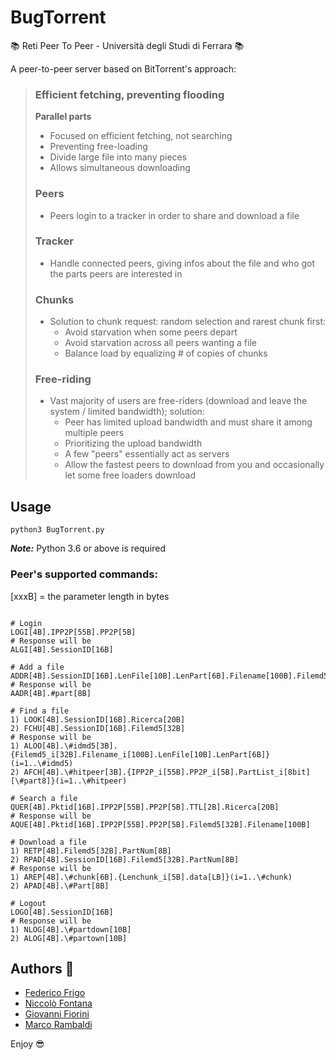 # BugTorrent

:books: Reti Peer To Peer - Università degli Studi di Ferrara :books:

A peer-to-peer server based on BitTorrent's approach:

> ### Efficient fetching, preventing flooding
> **Parallel parts**
>   * Focused on efficient fetching, not searching
>   * Preventing free-loading
>   * Divide large file into many pieces
>   * Allows simultaneous downloading
>
> ### Peers
>   * Peers login to a tracker in order to share and download a file
>
> ### Tracker
>   * Handle connected peers, giving infos about the file and who got the parts peers are interested in
>
> ### Chunks
>   * Solution to chunk request: random selection and rarest chunk first:
>      * Avoid starvation when some peers depart
>      * Avoid starvation across all peers wanting a file
>      * Balance load by equalizing # of copies of chunks
>
> ### Free-riding
>   * Vast majority of users are free-riders (download and leave the system / limited bandwidth); solution:
>      * Peer has limited upload bandwidth and must share it among multiple peers
>      * Prioritizing the upload bandwidth
>      * A few "peers" essentially act as servers
>      * Allow the fastest peers to download from you and occasionally let some free loaders download

## Usage
```shell
python3 BugTorrent.py
```

**_Note:_** Python 3.6 or above is required

### Peer's supported commands:
[xxxB] = the parameter length in bytes
 
```shell

# Login
LOGI[4B].IPP2P[55B].PP2P[5B]
# Response will be
ALGI[4B].SessionID[16B]

# Add a file
ADDR[4B].SessionID[16B].LenFile[10B].LenPart[6B].Filename[100B].Filemd5[32B]
# Response will be
AADR[4B].#part[8B]

# Find a file
1) LOOK[4B].SessionID[16B].Ricerca[20B]
2) FCHU[4B].SessionID[16B].Filemd5[32B]
# Response will be
1) ALOO[4B].\#idmd5[3B].{Filemd5_i[32B].Filename_i[100B].LenFile[10B].LenPart[6B]}(i=1..\#idmd5)
2) AFCH[4B].\#hitpeer[3B].{IPP2P_i[55B].PP2P_i[5B].PartList_i[8bit][\#part8]}(i=1..\#hitpeer)

# Search a file
QUER[4B].Pktid[16B].IPP2P[55B].PP2P[5B].TTL[2B].Ricerca[20B]
# Response will be
AQUE[4B].Pktid[16B].IPP2P[55B].PP2P[5B].Filemd5[32B].Filename[100B]

# Download a file
1) RETP[4B].Filemd5[32B].PartNum[8B]
2) RPAD[4B].SessionID[16B].Filemd5[32B].PartNum[8B]
# Response will be
1) AREP[4B].\#chunk[6B].{Lenchunk_i[5B].data[LB]}(i=1..\#chunk)
2) APAD[4B].\#Part[8B]

# Logout
LOGO[4B].SessionID[16B]
# Response will be
1) NLOG[4B].\#partdown[10B]
2) ALOG[4B].\#partown[10B]

```

## Authors :rocket:
* [Federico Frigo](https://github.com/xBlue0)
* [Niccolò Fontana](https://github.com/NicFontana)
* [Giovanni Fiorini](https://github.com/GiovanniFiorini)
* [Marco Rambaldi](https://github.com/jhonrambo93)

Enjoy :sunglasses:
